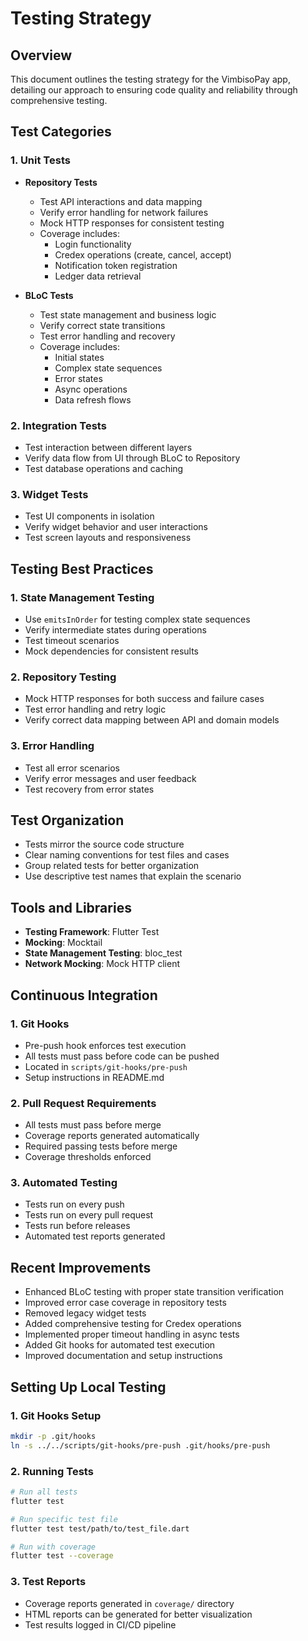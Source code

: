 # Testing Strategy

## Overview
This document outlines the testing strategy for the VimbisoPay app, detailing our approach to ensuring code quality and reliability through comprehensive testing.

## Test Categories

### 1. Unit Tests
- **Repository Tests**
  - Test API interactions and data mapping
  - Verify error handling for network failures
  - Mock HTTP responses for consistent testing
  - Coverage includes:
    - Login functionality
    - Credex operations (create, cancel, accept)
    - Notification token registration
    - Ledger data retrieval

- **BLoC Tests**
  - Test state management and business logic
  - Verify correct state transitions
  - Test error handling and recovery
  - Coverage includes:
    - Initial states
    - Complex state sequences
    - Error states
    - Async operations
    - Data refresh flows

### 2. Integration Tests
- Test interaction between different layers
- Verify data flow from UI through BLoC to Repository
- Test database operations and caching

### 3. Widget Tests
- Test UI components in isolation
- Verify widget behavior and user interactions
- Test screen layouts and responsiveness

## Testing Best Practices

### 1. State Management Testing
- Use `emitsInOrder` for testing complex state sequences
- Verify intermediate states during operations
- Test timeout scenarios
- Mock dependencies for consistent results

### 2. Repository Testing
- Mock HTTP responses for both success and failure cases
- Test error handling and retry logic
- Verify correct data mapping between API and domain models

### 3. Error Handling
- Test all error scenarios
- Verify error messages and user feedback
- Test recovery from error states

## Test Organization
- Tests mirror the source code structure
- Clear naming conventions for test files and cases
- Group related tests for better organization
- Use descriptive test names that explain the scenario

## Tools and Libraries
- **Testing Framework**: Flutter Test
- **Mocking**: Mocktail
- **State Management Testing**: bloc_test
- **Network Mocking**: Mock HTTP client

## Continuous Integration

### 1. Git Hooks
- Pre-push hook enforces test execution
- All tests must pass before code can be pushed
- Located in `scripts/git-hooks/pre-push`
- Setup instructions in README.md

### 2. Pull Request Requirements
- All tests must pass before merge
- Coverage reports generated automatically
- Required passing tests before merge
- Coverage thresholds enforced

### 3. Automated Testing
- Tests run on every push
- Tests run on every pull request
- Tests run before releases
- Automated test reports generated

## Recent Improvements
- Enhanced BLoC testing with proper state transition verification
- Improved error case coverage in repository tests
- Removed legacy widget tests
- Added comprehensive testing for Credex operations
- Implemented proper timeout handling in async tests
- Added Git hooks for automated test execution
- Improved documentation and setup instructions

## Setting Up Local Testing

### 1. Git Hooks Setup
```bash
mkdir -p .git/hooks
ln -s ../../scripts/git-hooks/pre-push .git/hooks/pre-push
```

### 2. Running Tests
```bash
# Run all tests
flutter test

# Run specific test file
flutter test test/path/to/test_file.dart

# Run with coverage
flutter test --coverage
```

### 3. Test Reports
- Coverage reports generated in `coverage/` directory
- HTML reports can be generated for better visualization
- Test results logged in CI/CD pipeline
